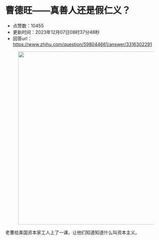 # 曹德旺——真善人还是假仁义？
- 点赞数：10455
- 更新时间：2023年12月07日08时37分48秒
- 回答url：https://www.zhihu.com/question/598044661/answer/3316302291
<body>
 <p></p>
 <figure data-size="normal">
  <img src="https://pic1.zhimg.com/50/v2-fd32f830c843cedf282860efa4cea854_720w.jpg?source=1940ef5c" data-caption="" data-size="normal" data-rawwidth="540" data-rawheight="15064" data-original-token="v2-ce1f4121b2d4bf86ce6fe95d4e8760bb" data-default-watermark-src="https://pic1.zhimg.com/50/v2-beeb3c8adab67d026d9e3184c26a8bfa_720w.jpg?source=1940ef5c" class="origin_image zh-lightbox-thumb" width="540" data-original="https://pic1.zhimg.com/v2-fd32f830c843cedf282860efa4cea854_r.jpg?source=1940ef5c">
 </figure>
 <p data-pid="7wvqWWwo">老曹给美国资本家工人上了一课，让他们知道知道什么叫资本主义。</p>
</body>